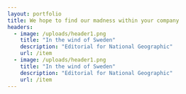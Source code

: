 ```yaml
---
layout: portfolio
title: We hope to find our madness within your company
headers:
  - image: /uploads/header1.png
    title: "In the wind of Sweden"
    description: "Editorial for National Geographic"
    url: /item
  - image: /uploads/header1.png
    title: "In the wind of Sweden"
    description: "Editorial for National Geographic"
    url: /item
---
```


